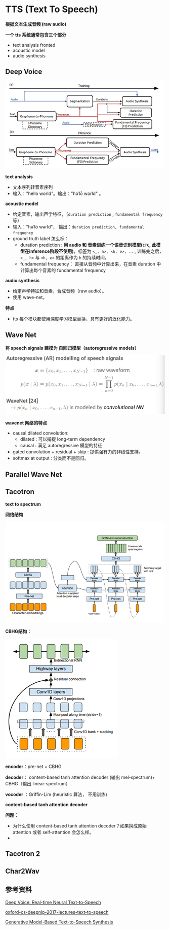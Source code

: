# TTS (Text To Speech)

**根据文本生成音频 (raw audio)**



**一个 tts 系统通常包含三个部分**

* text analysis fronted
* acoustic model
* audio synthesis



## Deep Voice

![](../imgs/deep_voice.png)

**text analysis**

* 文本序列转音素序列
* 输入："hello world"。输出："həˈlō wərld" 。

**acoustic model**

* 给定音素，输出声学特征，（`duration prediction` , `fundamental frequency` 等） 
* 输入："həˈlō wərld"， 输出：`duration prediction, fundamental frequency`
* ground truth label 怎么标：
  * duration prediction : **用 audio 和 音素训练一个语音识别模型(`CTC`, 此模型在inference阶段不使用)**，标签为 `<_, h>, <h, e>, ..` , 训练完之后，`<_, h>` 与 `<h, e>` 的距离作为 `h` 的持续时间。
  * fundamental frequency： 直接从音频中计算出来，在音素 duration 中计算出每个音素的 fundamental frequency

**audio synthesis**

* 给定声学特征和音素，合成音频（raw audio）。
* 使用 wave-net。



**特点**

* tts 每个模块都使用深度学习模型替换，具有更好的泛化能力。



## Wave Net

**将 speech signals 建模为 自回归模型（autoregressive models）**

![](../imgs/wavenet-1.png)

**wavenet 网络的特点**

* causal dilated convolution: 
  * dilated : 可以捕捉 long-term dependency
  * causal : 满足 autoregressive 模型的特征
* gated convolution + residual + skip : 提供强有力的非线性支持。
* softmax at output : 分类而不是回归。



## Parallel Wave Net





## Tacotron

**text to spectrum**



**网络结构**

![](../imgs/tacotron1-1.png)



**CBHG结构：** 

![](../imgs/tacotron1-2.png)

**encoder**：pre-net + CBHG

**decoder**： content-based tanh attention decoder (输出 mel-spectrum)+ CBHG（输出 linear-spectrum） 

**vocoder** ：Griffin-Lim (heuristic 算法， 不用训练)



**content-based tanh attention decoder**





**问题：**

* 为什么使用 content-based tanh attention decoder？如果换成原始 attention 或者 self-attention 会怎么样。
* ​



## Tacotron 2



## Char2Wav







## 参考资料

[Deep Voice: Real-time Neural Text-to-Speech](http://cn.arxiv.org/pdf/1702.07825.pdf)

[oxford-cs-deepnlp-2017-lectures-text-to-speech](https://github.com/oxford-cs-deepnlp-2017/lectures/blob/master/Lecture%2010%20-%20Text%20to%20Speech.pdf)

[Generative Model-Based Text-to-Speech Synthesis](https://static.googleusercontent.com/media/research.google.com/en//pubs/archive/45882.pdf)